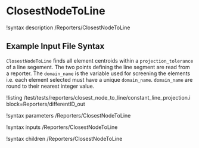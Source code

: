 # ClosestNodeToLine

!syntax description /Reporters/ClosestNodeToLine

## Example Input File Syntax

`ClosestNodeToLine` finds all element centroids within a `projection_tolerance` of a line segement.  The two points defining the line segment are read from a reporter.  The `domain_name` is the variable used for screening the elements i.e. each element selected must have a unique `domain_name`.  `domain_name` are round to their nearest integer value.

!listing /test/tests/reporters/closest_node_to_line/constant_line_projection.i block=Reporters/differentID_out

!syntax parameters /Reporters/ClosestNodeToLine

!syntax inputs /Reporters/ClosestNodeToLine

!syntax children /Reporters/ClosestNodeToLine

